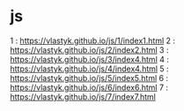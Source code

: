 # js
1 : https://vlastyk.github.io/js/1/index1.html
2 : https://vlastyk.github.io/js/2/index2.html
3 : https://vlastyk.github.io/js/3/index4.html
4 : https://vlastyk.github.io/js/4/index4.html
5 : https://vlastyk.github.io/js/5/index5.html
6 : https://vlastyk.github.io/js/6/index6.html
7 : https://vlastyk.github.io/js/7/index7.html
